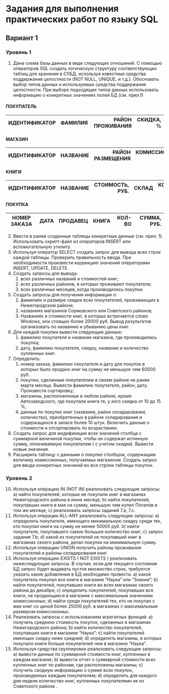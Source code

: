 # Задания для выполнения практических работ по языку SQL
## Вариант 1

### Уровень 1
1. Дана схема базы данных в виде следующих отношений.  С помощью операторов SQL создать логическую структуру соответствующих таблиц для хранения в СУБД, используя известные средства поддержания целостности (NOT NULL, UNIQUE, и т.д.). Обосновать выбор типов данных и используемые средства поддержания целостности. При выборе подходящих типов данных использовать информацию о конкретных значениях полей БД (см. прил.1)

#### ПОКУПАТЕЛЬ
| ИДЕНТИФИКАТОР | ФАМИЛИЯ | РАЙОН ПРОЖИВАНИЯ | СКИДКА, % |
|---------------|:-------:|-----------------:|----------:|

#### МАГАЗИН
| ИДЕНТИФИКАТОР | НАЗВАНИЕ | РАЙОН РАЗМЕЩЕНИЯ | КОМИССИОННЫЕ, % |
|---------------|:--------:|-----------------:|----------------:|

#### КНИГИ
| ИДЕНТИФИКАТОР | НАЗВАНИЕ | СТОИМОСТЬ, РУБ. | СКЛАД | КОЛ-ВО |
|---------------|:--------:|----------------:|------:|-------:|

#### ПОКУПКА
| НОМЕР ЗАКАЗА | ДАТА | ПРОДАВЕЦ | КНИГА | КОЛ-ВО | СУММА, РУБ. |
|--------------|:----:|---------:|------:|-------:|------------:|

2. Ввести в ранее созданные таблицы конкретные данные (см. прил. 1). Использовать скрипт-файл из операторов INSERT или вспомогательную утилиту.
3. Используя оператор SELECT создать запрос для вывода всех строк каждой таблицы. Проверить правильность ввода. При необходимости произвести коррекцию значений операторами INSERT, UPDATE, DELETE. 
4. Создать запросы для вывода:
    1. всех различных названий и стоимостей книг;
    2. всех различных районов, в которых проживают покупатели;
    3. всех различных месяцев, когда производились покупки.
5. Создать запросы для получения информации о:
	1. фамилиях и размере скидки всех покупателей, проживающих в Нижегородском районе;
	2. названиях магазинов Сормовского или Советского районов;
	3. Названиях  и стоимости книг, в которых встречается слово Windows, или стоящих более 20000 руб. Вывод результатов организовать по названию и убыванию цены книг.
6. Для каждой покупки вывести следующие данные:
	1. фамилию покупателя и название магазина, где производилась покупка;
	2. дату, фамилию покупателя, скидку, название и количество купленных книг.
7. Определить:
	1. номер заказа, фамилию покупателя и дату для покупок в которых было продано книг на сумму не меньшую чем 60000 руб.
	2. покупки, сделанные покупателем в своем районе не ранее марта месяца. Вывести фамилию покупателя, район, дату. Произвести сортировку;
	3. магазины, расположенные в любом районе, кроме Автозаводского, где покупали книги те, у кого скидка от 10 до 15 %;
	4. данные по покупке книг (название, район складирования, количество), приобретенных в районе складирования и содержащихся в запасе более 10 штук. Включить данные о стоимости и отсортировать по возрастанию. 
8. Создать запрос для модификации всех значений столбца с суммарной величиной покупки, чтобы он содержал истинную сумму, оплачиваемую покупателем ( с учетом скидки). Вывести новые значения.
9. Расширить таблицу с данными о покупке столбцом, содержащим величину комиссионных, получаемых магазином. Создать запрос для ввода конкретных значений во все строки таблицы покупок.

### Уровень 2
10. Используя операцию IN (NOT IN)  реализовать следующие запросы:
	a) найти покупателей, которые не покупали книг в магазинах Нижегородского района в июне месяце;
	b) найти покупателей, покупавших книги в мае на сумму, меньшую чем купил Потапов в том же месяце;
	c) реализовать запросы заданий 7.а, 7.с.
11. Используя операции ALL-ANY реализовать следующие запросы:
a)	определить покупателя, имеющего минимальную скидку среди тех, кто покупал книги на сумму не менее 50000 руб.
b)	найти покупателя, покупавшего самое большое количество книг;
c)	запрос задания 7.b;
d)	какой из покупателей не покупавший книг в магазинах своего района, делал покупки на минимальную сумму.
12. Используя операцию UNION получить районы проживания покупателей и районы складирования книг.
13. Используя операцию EXISTS ( NOT EXISTS ) реализовать нижеследующие запросы. В случае, если для текущего состояния БД запрос будет выдавать пустое множество строк, требуется указать какие добавления в БД необходимо провести.
a)	какой покупатель покупал все книги в магазине “Наука” или “Знание”;
b)	найти покупателей, покупавших книги во всех магазинах своего района до декабря;
c)	определить покупателей, покупавших все книги, не продающиеся в магазине с максимальным значением комиссионных;
d)	найти среди покупателей тех, кто не покупал с мае книг со ценой более 25000 руб. в магазинах с максимальным размером комиссионных.
14. Реализовать запросы с использованием агрегатных функций:
a)	получить среднюю стоимость покупок, сделанных в магазинах Нижегородского района;
b)	найти количество покупателей, покупавших книги в магазине “Наука”;
c)	найти покупателей имеющих скидку ниже средней;
d)	определить магазины, в которых покупало книги больше покупателей чем в магазине “Наука”.
15. Используя средства группировки реализовать следующие запросы:
a)	вывести данные по суммарной стоимости книг, купленных в каждом магазине;
b)	вывести отчет о суммарной стоимости всех купленных книг по районам, где расположены магазины;
c)	получить сводную информацию о сумме всех покупок, произведенных каждым покупателем;
d)	определить для каждого дня недели количество книг, купленных покупателями не из Советского района .